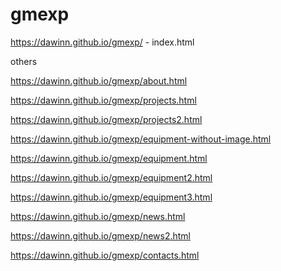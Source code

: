 # gmexp
https://dawinn.github.io/gmexp/ - index.html


others

https://dawinn.github.io/gmexp/about.html

https://dawinn.github.io/gmexp/projects.html

https://dawinn.github.io/gmexp/projects2.html

https://dawinn.github.io/gmexp/equipment-without-image.html

https://dawinn.github.io/gmexp/equipment.html

https://dawinn.github.io/gmexp/equipment2.html

https://dawinn.github.io/gmexp/equipment3.html

https://dawinn.github.io/gmexp/news.html

https://dawinn.github.io/gmexp/news2.html

https://dawinn.github.io/gmexp/contacts.html
